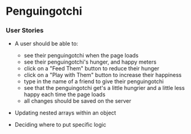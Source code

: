 # Penguingotchi

### User Stories

* A user should be able to:
    * see their penguingotchi when the page loads
    * see their penguingotchi's hunger, and happy meters
    * click on a "Feed Them" button to reduce their hunger
    * click on a "Play with Them" button to increase their happiness
    * type in the name of a friend to give their penguingotchi
    * see that the penguingotchi get's a little hungrier and a little less happy each time the page loads
    * all changes should be saved on the server



* Updating nested arrays within an object
* Deciding where to put specific logic

